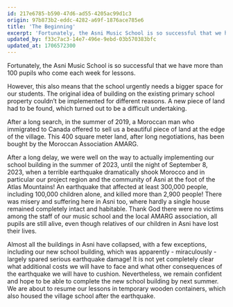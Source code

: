 ```yaml
---
id: 217e6785-b590-47d6-ad55-4205ac99d1c3
origin: 97b873b2-eddc-4282-a69f-1876ace785e6
title: 'The Beginning'
excerpt: 'Fortunately, the Asni Music School is so successful that we have more than 100 pupils who come each week for lessons.'
updated_by: f33c7ac3-14e7-496e-9ebd-03b570383bfc
updated_at: 1706572300
---
```

Fortunately, the Asni Music School is so successful that we have more than 100 pupils who come each week for lessons.

However, this also means that the school urgently needs a bigger space for our students. The original idea of building on the existing primary school property couldn’t be implemented for different reasons. A new piece of land had to be found, which turned out to be a difficult undertaking.

After a long search, in the summer of 2019, a Moroccan man who immigrated to Canada offered to sell us a beautiful piece of land at the edge of the village. This 400 square meter land, after long negotiations, has been bought by the Moroccan Association AMARG.

After a long delay, we were well on the way to actually implementing our school building in the summer of 2023, until the night of September 8, 2023, when a terrible earthquake dramatically shook Morocco and in particular our project region and the community of Asni at the foot of the Atlas Mountains! An earthquake that affected at least 300,000 people, including 100,000 children alone, and killed more than 2,900 people! There was misery and suffering here in Asni too, where hardly a single house remained completely intact and habitable. Thank God there were no victims among the staff of our music school and the local AMARG association, all pupils are still alive, even though relatives of our children in Asni have lost their lives.


Almost all the buildings in Asni have collapsed, with a few exceptions, including our new school building, which was apparently - miraculously - largely spared serious earthquake damage! It is not yet completely clear what additional costs we will have to face and what other consequences of the earthquake we will have to cushion. Nevertheless, we remain confident and hope to be able to complete the new school building by next summer. We are about to resume our lessons in temporary wooden containers, which also housed the village school after the earthquake.